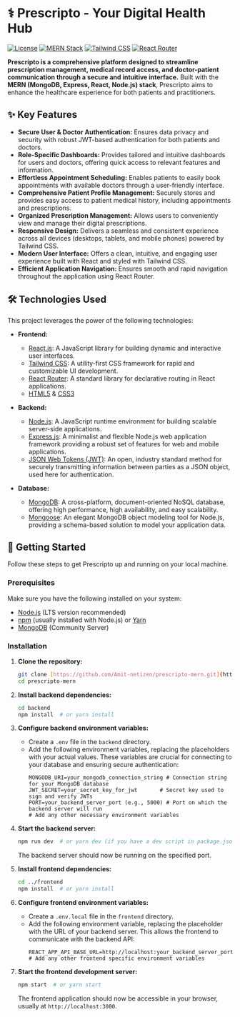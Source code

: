 # ⚕️ Prescripto - Your Digital Health Hub

[![License](https://img.shields.io/badge/License-MIT-yellow.svg)](https://opensource.org/licenses/MIT)
[![MERN Stack](https://img.shields.io/badge/MERN-MongoDB%20%7C%20Express%20%7C%20React%20%7C%20Node.js-brightgreen)](https://www.mongodb.com/mern-stack)
[![Tailwind CSS](https://img.shields.io/badge/Tailwind_CSS-v3.x-%2338B2AC?style=flat&logo=tailwind-css&logoColor=white)](https://tailwindcss.com/)
[![React Router](https://img.shields.io/badge/React_Router-v6.x-%23F44250?style=flat&logo=react-router&logoColor=white)](https://reactrouter.com/)

**Prescripto is a comprehensive platform designed to streamline prescription management, medical record access, and doctor-patient communication through a secure and intuitive interface.** Built with the **MERN (MongoDB, Express, React, Node.js) stack**, Prescripto aims to enhance the healthcare experience for both patients and practitioners.

## ✨ Key Features

* **Secure User & Doctor Authentication:** Ensures data privacy and security with robust JWT-based authentication for both patients and doctors.
* **Role-Specific Dashboards:** Provides tailored and intuitive dashboards for users and doctors, offering quick access to relevant features and information.
* **Effortless Appointment Scheduling:** Enables patients to easily book appointments with available doctors through a user-friendly interface.
* **Comprehensive Patient Profile Management:** Securely stores and provides easy access to patient medical history, including appointments and prescriptions.
* **Organized Prescription Management:** Allows users to conveniently view and manage their digital prescriptions.
* **Responsive Design:** Delivers a seamless and consistent experience across all devices (desktops, tablets, and mobile phones) powered by Tailwind CSS.
* **Modern User Interface:** Offers a clean, intuitive, and engaging user experience built with React and styled with Tailwind CSS.
* **Efficient Application Navigation:** Ensures smooth and rapid navigation throughout the application using React Router.

## 🛠️ Technologies Used

This project leverages the power of the following technologies:

* **Frontend:**
    * [React.js](https://react.dev/): A JavaScript library for building dynamic and interactive user interfaces.
    * [Tailwind CSS](https://tailwindcss.com/): A utility-first CSS framework for rapid and customizable UI development.
    * [React Router](https://reactrouter.com/): A standard library for declarative routing in React applications.
    * [HTML5](https://developer.mozilla.org/en-US/docs/Web/HTML) & [CSS3](https://developer.mozilla.org/en-US/docs/Web/CSS)

* **Backend:**
    * [Node.js](https://nodejs.org/): A JavaScript runtime environment for building scalable server-side applications.
    * [Express.js](https://expressjs.com/): A minimalist and flexible Node.js web application framework providing a robust set of features for web and mobile applications.
    * [JSON Web Tokens (JWT)](https://jwt.io/): An open, industry standard method for securely transmitting information between parties as a JSON object, used here for authentication.

* **Database:**
    * [MongoDB](https://www.mongodb.com/): A cross-platform, document-oriented NoSQL database, offering high performance, high availability, and easy scalability.
    * [Mongoose](https://mongoosejs.com/): An elegant MongoDB object modeling tool for Node.js, providing a schema-based solution to model your application data.

## 🚀 Getting Started

Follow these steps to get Prescripto up and running on your local machine.

### Prerequisites

Make sure you have the following installed on your system:

* [Node.js](https://nodejs.org/) (LTS version recommended)
* [npm](https://www.npmjs.com/) (usually installed with Node.js) or [Yarn](https://yarnpkg.com/)
* [MongoDB](https://www.mongodb.com/try/download/community) (Community Server)

### Installation

1.  **Clone the repository:**
    ```bash
    git clone [https://github.com/Amit-netizen/prescripto-mern.git](https://github.com/Amit-netizen/prescripto-mern.git)
    cd prescripto-mern
    ```

2.  **Install backend dependencies:**
    ```bash
    cd backend
    npm install  # or yarn install
    ```

3.  **Configure backend environment variables:**
    * Create a `.env` file in the `backend` directory.
    * Add the following environment variables, replacing the placeholders with your actual values. These variables are crucial for connecting to your database and ensuring secure authentication:
        ```env
        MONGODB_URI=your_mongodb_connection_string # Connection string for your MongoDB database
        JWT_SECRET=your_secret_key_for_jwt       # Secret key used to sign and verify JWTs
        PORT=your_backend_server_port (e.g., 5000) # Port on which the backend server will run
        # Add any other necessary environment variables
        ```

4.  **Start the backend server:**
    ```bash
    npm run dev  # or yarn dev (if you have a dev script in package.json)
    ```
    The backend server should now be running on the specified port.

5.  **Install frontend dependencies:**
    ```bash
    cd ../frontend
    npm install  # or yarn install
    ```

6.  **Configure frontend environment variables:**
    * Create a `.env.local` file in the `frontend` directory.
    * Add the following environment variable, replacing the placeholder with the URL of your backend server. This allows the frontend to communicate with the backend API:
        ```env
        REACT_APP_API_BASE_URL=http://localhost:your_backend_server_port
        # Add any other frontend specific environment variables
        ```

7.  **Start the frontend development server:**
    ```bash
    npm start  # or yarn start
    ```
    The frontend application should now be accessible in your browser, usually at `http://localhost:3000`.
